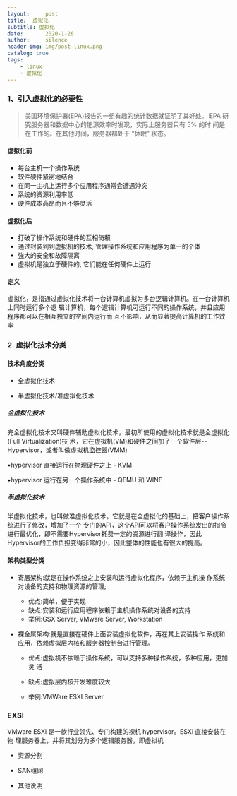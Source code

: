 ```yaml
---
layout:     post
title:  虚拟化
subtitle: 虚拟化
date:       2020-1-26
author:     silence
header-img: img/post-linux.png
catalog: true
tags:
    - linux
    - 虚拟化
---
```


### 1、引入虚拟化的必要性 

> 美国环境保护署(EPA)报告的一组有趣的统计数据就证明了其好处。 EPA 研究服务器和数据中心的能源效率时发现，实际上服务器只有 5% 的时 间是在工作的。在其他时间，服务器都处于 “休眠” 状态。 

#### 虚拟化前 

- 每台主机一个操作系统 
- 软件硬件紧密地结合 
- 在同一主机上运行多个应用程序通常会遭遇沖突 
- 系统的资源利用率低 
- 硬件成本高昂而且不够灵活 

#### 虚拟化后 

- 打破了操作系统和硬件的互相倚賴 
- 通过封装到到虚拟机的技术, 管理操作系统和应用程序为单一的个体 
- 強大的安全和故障隔离 
- 虚拟机是独立于硬件的, 它们能在任何硬件上运行 

#### 定义

虚拟化，是指通过虚拟化技术将一台计算机虚拟为多台逻辑计算机。在一台计算机上同时运行多个逻 辑计算机，每个逻辑计算机可运行不同的操作系统，并且应用程序都可以在相互独立的空间内运行而 互不影响，从而显著提高计算机的工作效率 

### 2. 虚拟化技术分类

#### 技术角度分类

- 全虚拟化技术 

- 半虚拟化技术/准虚拟化技术 

##### 全虚拟化技术 

完全虚拟化技术又叫硬件辅助虚拟化技术，最初所使用的虚拟化技术就是全虚拟化(Full Virtualization)技 术，它在虚拟机(VM)和硬件之间加了一个软件层--Hypervisor，或者叫做虚拟机监控器(VMM) 

•hypervisor 直接运行在物理硬件之上 - KVM 

•hypervisor 运行在另一个操作系统中 - QEMU 和 WINE 

##### 半虚拟化技术

半虚拟化技术，也叫做准虚拟化技术。它就是在全虚拟化的基础上，把客户操作系统进行了修改，增加了一个 专门的API，这个API可以将客户操作系统发出的指令进行最优化，即不需要Hypervisor耗费一定的资源进行翻 译操作，因此Hypervisor的工作负担变得非常的小，因此整体的性能也有很大的提高。 

#### 架构类型分类

- 寄居架构:就是在操作系统之上安装和运行虚拟化程序，依赖于主机操 作系统对设备的支持和物理资源的管理; 
  - 优点:简单，便于实现 
  - 缺点:安装和运行应用程序依赖于主机操作系统对设备的支持 
  - 举例:GSX Server, VMware Server, Workstation 

- 裸金属架构:就是直接在硬件上面安装虚拟化软件，再在其上安装操作 系统和应用，依赖虚拟层内核和服务器控制台进行管理。 

  - 优点:虚拟机不依赖于操作系统，可以支持多种操作系统，多种应用，更加灵 活
  -  缺点:虚拟层内核开发难度较大

  - 举例:VMWare ESXI Server 

  

### EXSI 

VMware ESXi 是一款行业领先、专门构建的裸机 hypervisor。ESXi 直接安装在物 理服务器上，并将其划分为多个逻辑服务器，即虚拟机 

- 资源分割

- SAN组网

- 其他说明